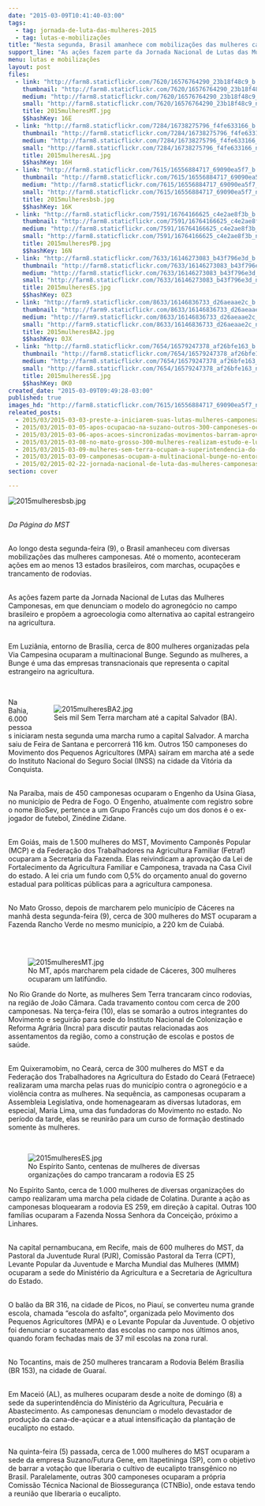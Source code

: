 ```yaml
---
date: "2015-03-09T10:41:40-03:00"
tags:
  - tag: jornada-de-luta-das-mulheres-2015
  - tag: lutas-e-mobilizações
title: "Nesta segunda, Brasil amanhece com mobilizações das mulheres camponesas"
support_line: "As ações fazem parte da Jornada Nacional de Lutas das Mulheres Camponesas, em que denunciam o modelo do agronegócio."
menu: lutas e mobilizações
layout: post
files:
  - link: "http://farm8.staticflickr.com/7620/16576764290_23b18f48c9_b.jpg"
    thumbnail: "http://farm8.staticflickr.com/7620/16576764290_23b18f48c9_t.jpg"
    medium: "http://farm8.staticflickr.com/7620/16576764290_23b18f48c9_z.jpg"
    small: "http://farm8.staticflickr.com/7620/16576764290_23b18f48c9_n.jpg"
    title: 2015mulheresMT.jpg
    $$hashKey: 16E
  - link: "http://farm8.staticflickr.com/7284/16738275796_f4fe633166_b.jpg"
    thumbnail: "http://farm8.staticflickr.com/7284/16738275796_f4fe633166_t.jpg"
    medium: "http://farm8.staticflickr.com/7284/16738275796_f4fe633166_z.jpg"
    small: "http://farm8.staticflickr.com/7284/16738275796_f4fe633166_n.jpg"
    title: 2015mulheresAL.jpg
    $$hashKey: 16H
  - link: "http://farm8.staticflickr.com/7615/16556884717_69090ea5f7_b.jpg"
    thumbnail: "http://farm8.staticflickr.com/7615/16556884717_69090ea5f7_t.jpg"
    medium: "http://farm8.staticflickr.com/7615/16556884717_69090ea5f7_z.jpg"
    small: "http://farm8.staticflickr.com/7615/16556884717_69090ea5f7_n.jpg"
    title: 2015mulheresbsb.jpg
    $$hashKey: 16K
  - link: "http://farm8.staticflickr.com/7591/16764166625_c4e2ae8f3b_b.jpg"
    thumbnail: "http://farm8.staticflickr.com/7591/16764166625_c4e2ae8f3b_t.jpg"
    medium: "http://farm8.staticflickr.com/7591/16764166625_c4e2ae8f3b_z.jpg"
    small: "http://farm8.staticflickr.com/7591/16764166625_c4e2ae8f3b_n.jpg"
    title: 2015mulheresPB.jpg
    $$hashKey: 16N
  - link: "http://farm8.staticflickr.com/7633/16146273083_b43f796e3d_b.jpg"
    thumbnail: "http://farm8.staticflickr.com/7633/16146273083_b43f796e3d_t.jpg"
    medium: "http://farm8.staticflickr.com/7633/16146273083_b43f796e3d_z.jpg"
    small: "http://farm8.staticflickr.com/7633/16146273083_b43f796e3d_n.jpg"
    title: 2015mulheresES.jpg
    $$hashKey: 0Z3
  - link: "http://farm9.staticflickr.com/8633/16146836733_d26aeaae2c_b.jpg"
    thumbnail: "http://farm9.staticflickr.com/8633/16146836733_d26aeaae2c_t.jpg"
    medium: "http://farm9.staticflickr.com/8633/16146836733_d26aeaae2c_z.jpg"
    small: "http://farm9.staticflickr.com/8633/16146836733_d26aeaae2c_n.jpg"
    title: 2015mulheresBA2.jpg
    $$hashKey: 0JX
  - link: "http://farm8.staticflickr.com/7654/16579247378_af26bfe163_b.jpg"
    thumbnail: "http://farm8.staticflickr.com/7654/16579247378_af26bfe163_t.jpg"
    medium: "http://farm8.staticflickr.com/7654/16579247378_af26bfe163_z.jpg"
    small: "http://farm8.staticflickr.com/7654/16579247378_af26bfe163_n.jpg"
    title: 2015mulheresSE.jpg
    $$hashKey: 0K0
created_date: "2015-03-09T09:49:28-03:00"
published: true
images_hd: "http://farm8.staticflickr.com/7615/16556884717_69090ea5f7_n.jpg"
releated_posts:
  - 2015/03/2015-03-03-preste-a-iniciarem-suas-lutas-mulheres-camponesas-prometem-enfrentar-o-modelo-do-agronegocio.md
  - 2015/03/2015-03-05-apos-ocupacao-na-suzano-outros-300-camponeses-ocupam-predio-da-ctnbio-em-bsb.md
  - 2015/03/2015-03-06-apos-acoes-sincronizadas-movimentos-barram-aprovacao-do-eucalipto-transgenico.md
  - 2015/03/2015-03-08-no-mato-grosso-300-mulheres-realizam-estudo-e-lutas-durante-jornada.md
  - 2015/03/2015-03-09-mulheres-sem-terra-ocupam-a-superintendencia-do-ministerio-da-agricultura-em-alagoas.md
  - 2015/03/2015-03-09-camponesas-ocupam-a-multinacional-bunge-no-entorno-de-brasilia.md
  - 2015/02/2015-02-22-jornada-nacional-de-luta-das-mulheres-camponesas.md
section: cover

---
```

<p><img alt="2015mulheresbsb.jpg" src="http://farm8.staticflickr.com/7615/16556884717_69090ea5f7_b.jpg" /></p>

<p><br />
<em>Da P&aacute;gina do MST</em></p>

<p><br />
Ao longo desta segunda-feira (9), o Brasil amanheceu com diversas mobiliza&ccedil;&otilde;es das mulheres camponesas. At&eacute; o momento, aconteceram a&ccedil;&otilde;es em ao menos 13 estados brasileiros, com marchas, ocupa&ccedil;&otilde;es e trancamento de rodovias.</p>

<p><br />
As a&ccedil;&otilde;es fazem parte da Jornada Nacional de Lutas das Mulheres Camponesas, em que denunciam o modelo do agroneg&oacute;cio no campo brasileiro e prop&otilde;em a agroecologia como alternativa ao capital estrangeiro na agricultura.</p>

<p><br />
Em Luzi&acirc;nia, entorno de Bras&iacute;lia, cerca de 800 mulheres organizadas pela Via Campesina ocuparam a multinacional Bunge. Segundo as mulheres, a Bunge &eacute; uma das empresas transnacionais que representa o capital estrangeiro na agricultura.</p>

<p>&nbsp;</p>

<figure class="image" style="float:right"><img alt="2015mulheresBA2.jpg" src="http://farm9.staticflickr.com/8633/16146836733_d26aeaae2c_b.jpg" />
<figcaption>Seis mil Sem Terra marcham at&eacute; a capital Salvador (BA).</figcaption>
</figure>

<p>Na Bahia, 6.000 pessoas iniciaram nesta segunda uma marcha rumo a capital Salvador. A marcha saiu de Feira de Santana e percorrer&aacute; 116 km. Outros 150 camponeses do Movimento dos Pequenos Agricultores (MPA) sa&iacute;ram em marcha at&eacute; a sede do Instituto Nacional do Seguro Social (INSS) na cidade da Vit&oacute;ria da Conquista.</p>

<p><br />
Na Para&iacute;ba, mais de 450 camponesas ocuparam o Engenho da Usina Giasa, no munic&iacute;pio de Pedra de Fogo. O Engenho, atualmente com registro sobre o nome BioSev, pertence a um Grupo Franc&ecirc;s cujo um dos donos &eacute; o ex-jogador de futebol, Zin&eacute;dine Zidane.</p>

<p><br />
Em Goi&aacute;s, mais de 1.500 mulheres do MST, Movimento Campon&ecirc;s Popular (MCP) e da Federa&ccedil;&atilde;o dos Trabalhadores na Agricultura Familiar (Fetraf) ocuparam a Secretaria da Fazenda. Elas reivindicam a aprova&ccedil;&atilde;o da Lei de Fortalecimento da Agricultura Familiar e Camponesa, travada na Casa Civil do estado. A lei cria um fundo com 0,5% do or&ccedil;amento anual do governo estadual para pol&iacute;ticas p&uacute;blicas para a agricultura camponesa.</p>

<p><br />
No Mato Grosso, depois de marcharem pelo munic&iacute;pio de C&aacute;ceres na manh&atilde; desta segunda-feira (9), cerca de 300 mulheres do MST ocuparam a Fazenda Rancho Verde no mesmo munic&iacute;pio, a 220 km de Cuiab&aacute;.</p>

<p>&nbsp;</p>

<figure class="image" style="float:left"><img alt="2015mulheresMT.jpg" src="http://farm8.staticflickr.com/7620/16576764290_23b18f48c9_b.jpg" />
<figcaption>No MT, ap&oacute;s marcharem pela cidade de C&aacute;ceres, 300 mulheres ocuparam um latif&uacute;ndio.</figcaption>
</figure>

<p>No Rio Grande do Norte, as mulheres Sem Terra trancaram cinco rodovias, na regi&atilde;o de Jo&atilde;o C&acirc;mara. Cada travamento contou com cerca de 200 camponesas. Na ter&ccedil;a-feira (10), elas se somar&atilde;o a outros integrantes do Movimento e seguir&atilde;o para sede do Instituto Nacional de Coloniza&ccedil;&atilde;o e Reforma Agr&aacute;ria (Incra) para discutir pautas relacionadas aos assentamentos da regi&atilde;o, como a constru&ccedil;&atilde;o de escolas e postos de sa&uacute;de.&nbsp;&nbsp;</p>

<p><br />
Em Quixeramobim, no Cear&aacute;, cerca de 300 mulheres do MST e da Federa&ccedil;&atilde;o dos Trabalhadores na Agricultura do Estado do Cear&aacute; (Fetraece) realizaram uma marcha pelas ruas do munic&iacute;pio contra o agroneg&oacute;cio e a viol&ecirc;ncia contra as mulheres. Na sequ&ecirc;ncia, as camponesas ocuparam a Assembleia Legislativa, onde homenagearam as diversas lutadoras, em especial, Maria Lima, uma das fundadoras do Movimento no estado. No per&iacute;odo da tarde, elas se reunir&atilde;o para um curso de forma&ccedil;&atilde;o destinado somente &agrave;s mulheres.</p>

<p>&nbsp;</p>

<figure class="image"><img alt="2015mulheresES.jpg" src="http://farm8.staticflickr.com/7633/16146273083_b43f796e3d_b.jpg" />
<figcaption>No Esp&iacute;rito Santo, centenas de mulheres de diversas organiza&ccedil;&otilde;es do campo trancaram a rodovia ES 25</figcaption>
</figure>

<p>No Esp&iacute;rito Santo, cerca de 1.000 mulheres de diversas organiza&ccedil;&otilde;es do campo realizaram uma marcha pela cidade de Colatina. Durante a a&ccedil;&atilde;o as camponesas bloquearam a rodovia ES 259, em dire&ccedil;&atilde;o &agrave; capital. Outras 100 fam&iacute;lias ocuparam a Fazenda Nossa Senhora da Concei&ccedil;&atilde;o, pr&oacute;ximo a Linhares.</p>

<p><br />
Na capital pernambucana, em Recife, mais de 600 mulheres do MST, da Pastoral da Juventude Rural (PJR), Comiss&atilde;o Pastoral da Terra (CPT), Levante Popular da Juventude e Marcha Mundial das Mulheres (MMM) ocuparam a sede do Minist&eacute;rio da Agricultura e a Secretaria de Agricultura do Estado.</p>

<p><br />
O bal&atilde;o da BR 316, na cidade de Picos, no Piau&iacute;, se converteu numa grande escola, chamada &ldquo;escola do asfalto&rdquo;, organizada pelo Movimento dos Pequenos Agricultores (MPA) e o Levante Popular da Juventude. O objetivo foi denunciar o sucateamento das escolas no campo nos &uacute;ltimos anos, quando foram fechadas mais de 37 mil escolas na zona rural.</p>

<p><br />
No Tocantins, mais de 250 mulheres trancaram a Rodovia Bel&eacute;m Bras&iacute;lia (BR 153), na cidade de Guara&iacute;.</p>

<p><br />
Em Macei&oacute; (AL), as mulheres ocuparam desde a noite de domingo (8) a sede da superintend&ecirc;ncia do Minist&eacute;rio da Agricultura, Pecu&aacute;ria e Abastecimento. As camponesas denunciam o modelo devastador de produ&ccedil;&atilde;o da cana-de-a&ccedil;&uacute;car e a atual intensifica&ccedil;&atilde;o da planta&ccedil;&atilde;o de eucalipto no estado.</p>

<p><br />
Na quinta-feira (5) passada, cerca de 1.000 mulheres do MST ocuparam a sede da empresa Suzano/Futura Gene, em Itapetininga (SP), com o objetivo de barrar a vota&ccedil;&atilde;o que liberaria o cultivo de eucalipto transg&ecirc;nico no Brasil. Paralelamente, outras 300 camponeses ocuparam a pr&oacute;pria Comiss&atilde;o T&eacute;cnica Nacional de Biosseguran&ccedil;a (CTNBio), onde estava tendo a reuni&atilde;o que liberaria o eucalipto.</p>
